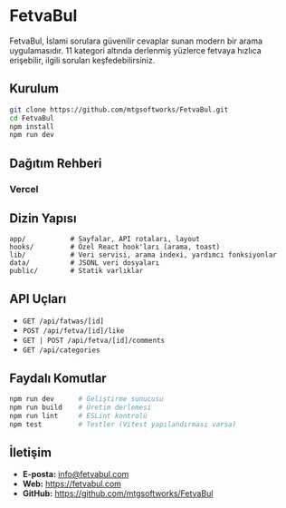 # FetvaBul

FetvaBul, İslami sorulara güvenilir cevaplar sunan modern bir arama uygulamasıdır. 11 kategori altında derlenmiş yüzlerce fetvaya hızlıca erişebilir, ilgili soruları keşfedebilirsiniz.

## Kurulum

```bash
git clone https://github.com/mtgsoftworks/FetvaBul.git
cd FetvaBul
npm install
npm run dev
```
## Dağıtım Rehberi

### Vercel

## Dizin Yapısı

```
app/           # Sayfalar, API rotaları, layout
hooks/         # Özel React hook'ları (arama, toast)
lib/           # Veri servisi, arama indexi, yardımcı fonksiyonlar
data/          # JSONL veri dosyaları
public/        # Statik varlıklar
```

## API Uçları

- `GET /api/fatwas/[id]`
- `POST /api/fetva/[id]/like`
- `GET | POST /api/fetva/[id]/comments`
- `GET /api/categories`

## Faydalı Komutlar

```bash
npm run dev      # Geliştirme sunucusu
npm run build    # Üretim derlemesi
npm run lint     # ESLint kontrolü
npm test         # Testler (Vitest yapılandırması varsa)
```

## İletişim

- **E-posta:** info@fetvabul.com
- **Web:** https://fetvabul.com
- **GitHub:** https://github.com/mtgsoftworks/FetvaBul